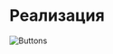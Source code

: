 # Реализация

![Buttons](https://github.com/user-attachments/assets/e2560007-40da-4fbf-b687-35c93976ddaa)
